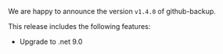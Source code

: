 We are happy to announce the version `v1.4.0` of github-backup. 

This release includes the following features:

- Upgrade to .net 9.0